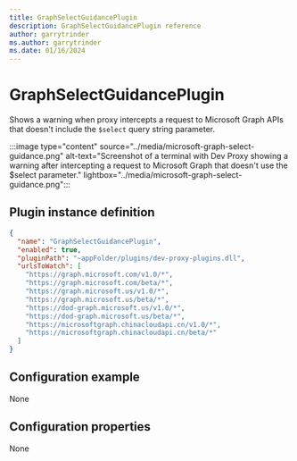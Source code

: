 ```yaml
---
title: GraphSelectGuidancePlugin
description: GraphSelectGuidancePlugin reference
author: garrytrinder
ms.author: garrytrinder
ms.date: 01/16/2024
---
```


# GraphSelectGuidancePlugin

Shows a warning when proxy intercepts a request to Microsoft Graph APIs that doesn't include the `$select` query string parameter.

:::image type="content" source="../media/microsoft-graph-select-guidance.png" alt-text="Screenshot of a terminal with Dev Proxy showing a warning after intercepting a request to Microsoft Graph that doesn't use the $select parameter." lightbox="../media/microsoft-graph-select-guidance.png":::

## Plugin instance definition

```json
{
  "name": "GraphSelectGuidancePlugin",
  "enabled": true,
  "pluginPath": "~appFolder/plugins/dev-proxy-plugins.dll",
  "urlsToWatch": [
    "https://graph.microsoft.com/v1.0/*",
    "https://graph.microsoft.com/beta/*",
    "https://graph.microsoft.us/v1.0/*",
    "https://graph.microsoft.us/beta/*",
    "https://dod-graph.microsoft.us/v1.0/*",
    "https://dod-graph.microsoft.us/beta/*",
    "https://microsoftgraph.chinacloudapi.cn/v1.0/*",
    "https://microsoftgraph.chinacloudapi.cn/beta/*"
  ]
}
```

## Configuration example

None

## Configuration properties

None
